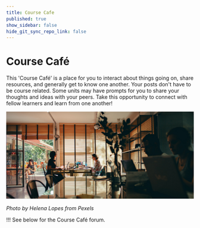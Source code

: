 ```yaml
---
title: Course Cafe
published: true
show_sidebar: false
hide_git_sync_repo_link: false
---
```



Course Café
===========

This 'Course Café' is a place for you to interact about things going on, share
resources, and generally get to know one another. Your posts don't have to be
course related. Some units may have prompts for you to share your thoughts and
ideas with your peers. Take this opportunity to connect with fellow learners and
learn from one another!

![alttext](course-cafe.jpg "coffee shop")

_Photo by Helena Lopes from Pexels_

!!! See below for the Course Café forum.
